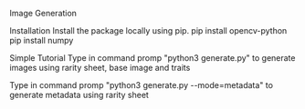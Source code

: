 Image Generation

Installation
Install the package locally using pip.
pip install opencv-python
pip install numpy

Simple Tutorial
Type in command promp "python3 generate.py" to generate images using rarity sheet, base image and traits

Type in command promp "python3 generate.py --mode=metadata" to generate metadata using rarity sheet
